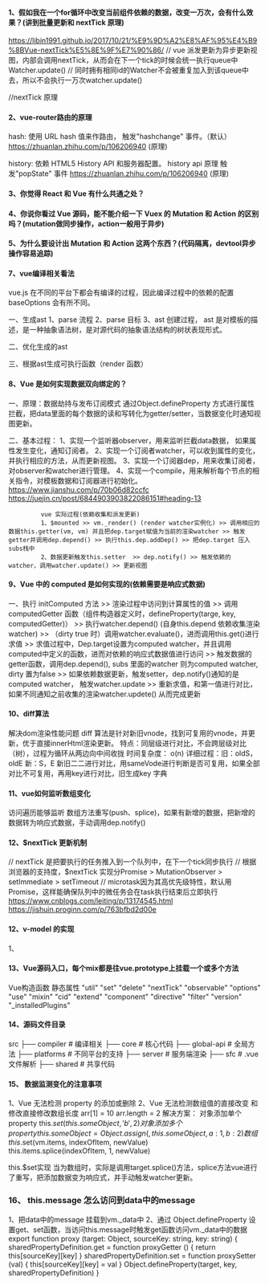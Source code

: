 #### 1、假如我在一个for循环中改变当前组件依赖的数据，改变一万次，会有什么效果？(讲到批量更新和 nextTick 原理)
https://libin1991.github.io/2017/10/21/%E9%9D%A2%E8%AF%95%E4%B9%8BVue-nextTick%E5%8E%9F%E7%90%86/
// vue 派发更新为异步更新视图，内部会调用nextTick，从而会在下一个tick的时候会统一执行queue中Watcher.update()
// 同时拥有相同id的Watcher不会被重复加入到该queue中去，所以不会执行一万次watcher.update()

//nextTick 原理

#### 2、vue-router路由的原理
hash: 使用 URL hash 值来作路由， 触发"hashchange" 事件。（默认）
https://zhuanlan.zhihu.com/p/106206940 (原理)

history: 依赖 HTML5 History API 和服务器配置。
history api 原理 触发"popState" 事件 
https://zhuanlan.zhihu.com/p/106206940 (原理)

#### 3、你觉得 React 和 Vue 有什么共通之处？

#### 4、你说你看过 Vue 源码，能不能介绍一下 Vuex 的 Mutation 和 Action 的区别吗？(mutation做同步操作，action一般用于异步)

#### 5、为什么要设计出 Mutation 和 Action 这两个东西？(代码隔离，devtool异步操作容易追踪)

#### 7、vue编译相关看法

vue.js 在不同的平台下都会有编译的过程，因此编译过程中的依赖的配置baseOptions 会有所不同。

一、生成ast
1、parse 流程
2、parse 目标
3、ast 创建过程， ast 是对模板的描述，是一种抽象语法树，是对源代码的抽象语法结构的树状表现形式。

二、优化生成的ast

三、根据ast生成可执行函数（render 函数）

#### 8、Vue 是如何实现数据双向绑定的？
一、原理：数据劫持与发布订阅模式
通过Object.defineProperty 方式进行属性拦截，把data里面的每个数据的读和写转化为getter/setter，当数据变化时通知视图更新。

二、基本过程： 1、实现一个监听器observer，用来监听拦截data数据， 如果属性发生变化，通知订阅者。
             2、实现一个订阅者watcher，可以收到属性的变化，并执行相应的方法，从而更新视图。
             3、实现一个订阅器dep，用来收集订阅者，对observer和watcher进行管理。
             4、实现一个compile，用来解析每个节点的相关指令，对模板数据和订阅器进行初始化。
             https://www.jianshu.com/p/70b06d82ccfc
             https://juejin.cn/post/6844903903822086151#heading-13

             vue 实际过程(依赖收集和派发更新)
             1、$mounted >> vm._render() (render watcher实例化) >> 调用相应的数据this.getter(vm, vm) 并且把dep.target赋值为当前的渲染watcher >> 触发getter并调用dep.depend() >> 执行this.dep.addDep() >> 把dep.target 压入subs栈中
             2、数据更新触发this.setter  >> dep.notify() >> 触发依赖的watcher，调用watcher.update() >> 更新视图

#### 9、Vue 中的 computed 是如何实现的(依赖需要是响应式数据)  

一、执行 initComputed 方法 >> 渲染过程中访问到计算属性的值 >> 调用computedGetter 函数（组件构造器定义时，defineProperty(targe, key, computedGetter)） >> 执行watcher.depend() (自身this.depend 依赖收集渲染watcher) >> （dirty true 时）调用watcher.evaluate()，进而调用this.get()进行求值 >> 求值过程中，Dep.target设置为computed watcher，并且调用computed中定义的函数，进而对依赖的响应式数据值进行访问 >> 触发数据的getter函数，调用dep.depend(), subs 里面的watcher 则为computed watcher, dirty 置为false >> 如果依赖数据更新，触发setter，dep.notify()通知的是computed watcher， 触发watcher.update >> 重新求值，和第一值进行对比，如果不同通知之前收集的渲染watcher.updete() 从而完成更新

#### 10、diff算法
解决dom渲染性能问题
diff 算法是针对新旧vnode，找到可复用的vnode，并更新，优于直接innerHtml渲染更新。
特点：同层级进行对比，不会跨层级对比（树），过程为循环从两边向中间收拢
时间复杂度： o(n)
详细过程：旧：oldS，oldE  新：S，E   新旧二二进行对比，用sameVode进行判断是否可复用，如果全部对比不可复用，再用key进行对比，旧生成key 字典


#### 11、vue如何监听数组变化
访问遍历能够监听
数组方法重写(push、splice)，如果有新增的数据，把新增的数据转为响应式数据，手动调用dep.notify()

#### 12、$nextTick 更新机制
// nextTick 是把要执行的任务推入到一个队列中，在下一个tick同步执行
// 根据浏览器的支持度，$nextTick 实现分Promise > MutationObserver > setImmediate > setTimeout
// microtask因为其高优先级特性，默认用Promise，这样能确保队列中的微任务会在task执行结束后立即执行
https://www.cnblogs.com/leiting/p/13174545.html
https://jishuin.proginn.com/p/763bfbd2d00e

#### 12、v-model 的实现
1、

#### 13、Vue源码入口，每个mix都是往vue.prototype上挂载一个或多个方法
Vue构造函数 静态属性
"util"
"set"
"delete"
"nextTick"
"observable"
"options"
"use"
"mixin"
"cid"
"extend"
"component"
"directive"
"filter"
"version"
"_installedPlugins"

#### 14、源码文件目录

src
├── compiler        # 编译相关 
├── core            # 核心代码 
    ├── global-api  # 全局方法
├── platforms       # 不同平台的支持
├── server          # 服务端渲染
├── sfc             # .vue 文件解析
├── shared          # 共享代码

#### 15、 数据监测变化的注意事项
1、Vue 无法检测 property 的添加或删除 
2、Vue 无法检测数组值的直接改变 和修改直接修改数组长度 arr[1] = 10   arr.length = 2
解决方案：
 对象添加单个property this.$set(this.someObject,'b',2)  
 对象添加多个property this.someObject = Object.assign({}, this.someObject, { a: 1, b: 2 })
 数组 this.$set(vm.items, indexOfItem, newValue)  
      this.items.splice(indexOfItem, 1, newValue)

 this.$set实现
 当为数组时，实际是调用target.splice()方法，splice方法vue进行了重写，把添加数据变为响应式，并手动触发watcher更新。

 ### 16、 this.message 怎么访问到data中的message
1、把data中的message 挂载到vm._data中
2、通过 Object.defineProperty 设置get、set函数，当访问this.message时触发get函数访问vm._data中的数据
export function proxy (target: Object, sourceKey: string, key: string) {
  sharedPropertyDefinition.get = function proxyGetter () {
    return this[sourceKey][key]
  }
  sharedPropertyDefinition.set = function proxySetter (val) {
    this[sourceKey][key] = val
  }
  Object.defineProperty(target, key, sharedPropertyDefinition)
}



